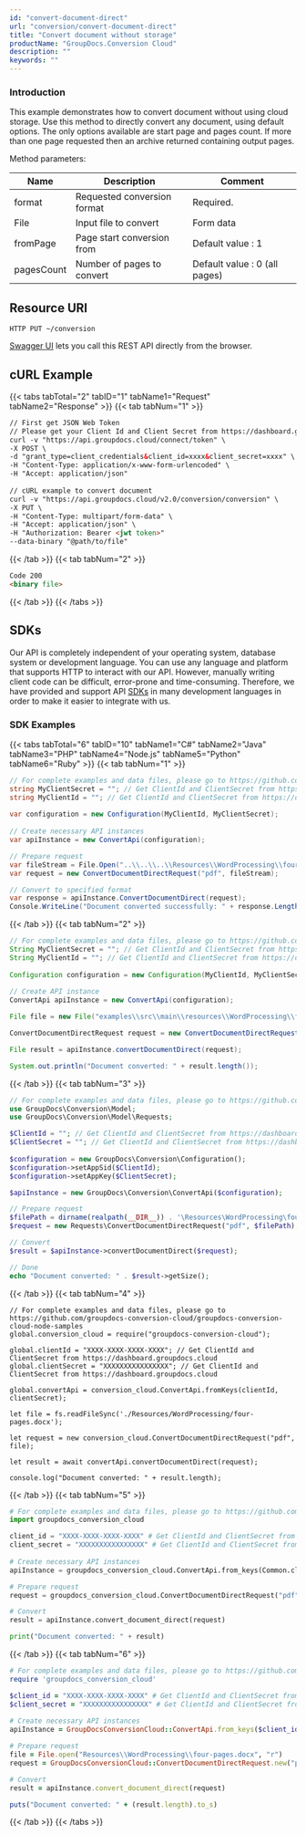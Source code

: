 ```yaml
---
id: "convert-document-direct"
url: "conversion/convert-document-direct"
title: "Convert document without storage"
productName: "GroupDocs.Conversion Cloud"
description: ""
keywords: ""
---
```

### Introduction ###

This example demonstrates how to convert document without using cloud storage. Use this method to directly convert any document, using default options. The only options available are start page and pages count. If more than one page requested then an archive returned containing output pages.

Method parameters:

|Name|Description|Comment
|---|---|---
|format|Requested conversion format|Required.
|File|Input file to convert|Form data
|fromPage|Page start conversion from|Default value : 1
|pagesCount|Number of pages to convert|Default value : 0 (all pages)

## Resource URI ##

```HTTP PUT ~/conversion```

[Swagger UI](https://apireference-qa.groupdocs.cloud/v2/conversion/#/Convert/ConvertDocumentDirect) lets you call this REST API directly from the browser.

## cURL Example ##

{{< tabs tabTotal="2" tabID="1" tabName1="Request" tabName2="Response" >}} {{< tab tabNum="1" >}}

```html
// First get JSON Web Token
// Please get your Client Id and Client Secret from https://dashboard.groupdocs.cloud/applications. Kindly place Client Id in "client_id" and Client Secret in "client_secret" argument.
curl -v "https://api.groupdocs.cloud/connect/token" \
-X POST \
-d "grant_type=client_credentials&client_id=xxxx&client_secret=xxxx" \
-H "Content-Type: application/x-www-form-urlencoded" \
-H "Accept: application/json"
  
// cURL example to convert document
curl -v "https://api.groupdocs.cloud/v2.0/conversion/conversion" \
-X PUT \
-H "Content-Type: multipart/form-data" \
-H "Accept: application/json" \
-H "Authorization: Bearer <jwt token>"
--data-binary "@path/to/file"
```

{{< /tab >}} {{< tab tabNum="2" >}}

```html
Code 200
<binary file>
```

{{< /tab >}} {{< /tabs >}}

## SDKs ##

Our API is completely independent of your operating system, database system or development language. You can use any language and platform that supports HTTP to interact with our API. However, manually writing client code can be difficult, error-prone and time-consuming. Therefore, we have provided and support API [SDKs](https://github.com/groupdocs-conversion-cloud) in many development languages in order to make it easier to integrate with us.

### SDK Examples ###

{{< tabs tabTotal="6" tabID="10" tabName1="C#" tabName2="Java" tabName3="PHP" tabName4="Node.js" tabName5="Python" tabName6="Ruby" >}} {{< tab tabNum="1" >}}

```csharp
// For complete examples and data files, please go to https://github.com/groupdocs-conversion-cloud/groupdocs-conversion-cloud-dotnet-samples
string MyClientSecret = ""; // Get ClientId and ClientSecret from https://dashboard.groupdocs.cloud
string MyClientId = ""; // Get ClientId and ClientSecret from https://dashboard.groupdocs.cloud
  
var configuration = new Configuration(MyClientId, MyClientSecret);
  
// Create necessary API instances
var apiInstance = new ConvertApi(configuration);

// Prepare request
var fileStream = File.Open("..\\..\\..\\Resources\\WordProcessing\\four-pages.docx", FileMode.Open);
var request = new ConvertDocumentDirectRequest("pdf", fileStream);

// Convert to specified format
var response = apiInstance.ConvertDocumentDirect(request);
Console.WriteLine("Document converted successfully: " + response.Length);
```

{{< /tab >}} {{< tab tabNum="2" >}}

```java
// For complete examples and data files, please go to https://github.com/groupdocs-conversion-cloud/groupdocs-conversion-cloud-java-samples
String MyClientSecret = ""; // Get ClientId and ClientSecret from https://dashboard.groupdocs.cloud
String MyClientId = ""; // Get ClientId and ClientSecret from https://dashboard.groupdocs.cloud
  
Configuration configuration = new Configuration(MyClientId, MyClientSecret);
  
// Create API instance
ConvertApi apiInstance = new ConvertApi(configuration);

File file = new File("examples\\src\\main\\resources\\WordProcessing\\four-pages.docx");

ConvertDocumentDirectRequest request = new ConvertDocumentDirectRequest("pdf", file, 1, 0); // all pages

File result = apiInstance.convertDocumentDirect(request);

System.out.println("Document converted: " + result.length());
```

{{< /tab >}} {{< tab tabNum="3" >}}

```php
// For complete examples and data files, please go to https://github.com/groupdocs-conversion-cloud/groupdocs-conversion-cloud-php-samples
use GroupDocs\Conversion\Model;
use GroupDocs\Conversion\Model\Requests;

$ClientId = ""; // Get ClientId and ClientSecret from https://dashboard.groupdocs.cloud
$ClientSecret = ""; // Get ClientId and ClientSecret from https://dashboard.groupdocs.cloud
  
$configuration = new GroupDocs\Conversion\Configuration();
$configuration->setAppSid($ClientId);
$configuration->setAppKey($ClientSecret);

$apiInstance = new GroupDocs\Conversion\ConvertApi($configuration);

// Prepare request
$filePath = dirname(realpath(__DIR__)) . '\Resources\WordProcessing\four-pages.docx';
$request = new Requests\ConvertDocumentDirectRequest("pdf", $filePath);

// Convert
$result = $apiInstance->convertDocumentDirect($request);

// Done
echo "Document converted: " . $result->getSize();
```

{{< /tab >}} {{< tab tabNum="4" >}}

```node
// For complete examples and data files, please go to https://github.com/groupdocs-conversion-cloud/groupdocs-conversion-cloud-node-samples
global.conversion_cloud = require("groupdocs-conversion-cloud");

global.clientId = "XXXX-XXXX-XXXX-XXXX"; // Get ClientId and ClientSecret from https://dashboard.groupdocs.cloud
global.clientSecret = "XXXXXXXXXXXXXXXX"; // Get ClientId and ClientSecret from https://dashboard.groupdocs.cloud
  
global.convertApi = conversion_cloud.ConvertApi.fromKeys(clientId, clientSecret);

let file = fs.readFileSync('./Resources/WordProcessing/four-pages.docx');

let request = new conversion_cloud.ConvertDocumentDirectRequest("pdf", file);

let result = await convertApi.convertDocumentDirect(request);

console.log("Document converted: " + result.length);
```

{{< /tab >}} {{< tab tabNum="5" >}}

```python
# For complete examples and data files, please go to https://github.com/groupdocs-conversion-cloud/groupdocs-conversion-cloud-python-samples
import groupdocs_conversion_cloud

client_id = "XXXX-XXXX-XXXX-XXXX" # Get ClientId and ClientSecret from https://dashboard.groupdocs.cloud
client_secret = "XXXXXXXXXXXXXXXX" # Get ClientId and ClientSecret from https://dashboard.groupdocs.cloud
  
# Create necessary API instances
apiInstance = groupdocs_conversion_cloud.ConvertApi.from_keys(Common.client_id, Common.client_secret)

# Prepare request
request = groupdocs_conversion_cloud.ConvertDocumentDirectRequest("pdf", "Resources\\WordProcessing\\four-pages.docx")

# Convert
result = apiInstance.convert_document_direct(request)

print("Document converted: " + result)
```

{{< /tab >}} {{< tab tabNum="6" >}}

```ruby
# For complete examples and data files, please go to https://github.com/groupdocs-conversion-cloud/groupdocs-conversion-cloud-ruby-samples
require 'groupdocs_conversion_cloud'

$client_id = "XXXX-XXXX-XXXX-XXXX" # Get ClientId and ClientSecret from https://dashboard.groupdocs.cloud
$client_secret = "XXXXXXXXXXXXXXXX" # Get ClientId and ClientSecret from https://dashboard.groupdocs.cloud
  
# Create necessary API instances
apiInstance = GroupDocsConversionCloud::ConvertApi.from_keys($client_id, $client_secret)

# Prepare request
file = File.open("Resources\\WordProcessing\\four-pages.docx", "r")
request = GroupDocsConversionCloud::ConvertDocumentDirectRequest.new("pdf", file)

# Convert
result = apiInstance.convert_document_direct(request)

puts("Document converted: " + (result.length).to_s)
```

{{< /tab >}} {{< /tabs >}}
